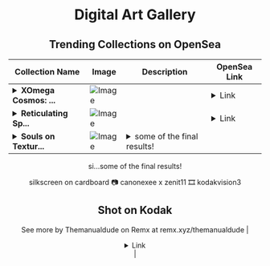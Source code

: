 <div align="center">

# Digital Art Gallery

## Trending Collections on OpenSea

| Collection Name                       | Image                                                                                     | Description                       | OpenSea Link                                                                                          |
|---------------------------------------|-------------------------------------------------------------------------------------------|-----------------------------------|--------------------------------------------------------------------------------------------------------|
| **<details><summary>XOmega Cosmos: ...</summary>XOmega Cosmos: Orbiting Worlds - Drop 1</details>** | ![Image](https://i.seadn.io/s/raw/files/39e003fc05b32f4f8c50cbd26a70a944.jpg?w=500&auto=format?w=200&auto=format) |  | <details><summary>Link</summary>[XOmega Cosmos: Orbiting Worlds - Drop 1](https://opensea.io/collection/xomega-cosmos-orbiting-worlds-drop-1)</details> |
| **<details><summary>Reticulating Sp...</summary>Reticulating Splines round</details>** | ![Image](https://i.seadn.io/s/raw/files/60aa1a6f5aee2a1bd4cda246b74607a7.png?w=500&auto=format?w=200&auto=format) |  | <details><summary>Link</summary>[Reticulating Splines round](https://opensea.io/collection/reticulating-splines-round)</details> |
| **<details><summary>Souls on Textur...</summary>Souls on Textures</details>** | ![Image](https://i.seadn.io/s/raw/files/29ba5132c147b519e52d8ea5135f5bcb.jpg?w=500&auto=format?w=200&auto=format) | <details><summary>some of the final results!

si...</summary>some of the final results!

silkscreen on cardboard
📷 canonexee x zenit11
🎞 kodakvision3

Shot on Kodak
--
See more by Themanualdude  on Remx at remx.xyz/themanualdude</details> | <details><summary>Link</summary>[Souls on Textures](https://opensea.io/collection/souls-on-textures)</details> |

</div>